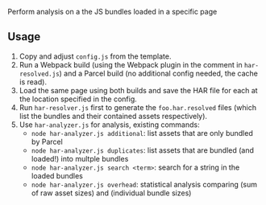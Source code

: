 Perform analysis on a the JS bundles loaded in a specific page

## Usage

1. Copy and adjust `config.js` from the template.
2. Run a Webpack build (using the Webpack plugin in the comment in `har-resolved.js`) and a Parcel build (no additional config needed, the cache is read).
3. Load the same page using both builds and save the HAR file for each at the location specified in the config.
4. Run `har-resolver.js` first to generate the `foo.har.resolved` files (which list the bundles and their contained assets respectively).
5. Use `har-analyzer.js` for analysis, existing commands:
    - `node har-analyzer.js additional`: list assets that are only bundled by Parcel
    - `node har-analyzer.js duplicates`: list assets that are bundled (and loaded!) into multple bundles
    - `node har-analyzer.js search <term>`: search for a string in the loaded bundles
    - `node har-analyzer.js overhead`: statistical analysis comparing (sum of raw asset sizes) and (individual bundle sizes)
